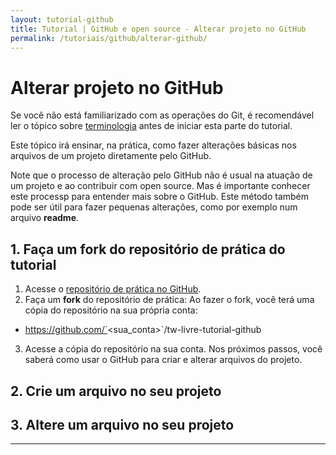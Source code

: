 ```yaml
---
layout: tutorial-github
title: Tutorial | GitHub e open source - Alterar projeto no GitHub
permalink: /tutoriais/github/alterar-github/
---
```


<!-- Este documento está com uma regra para ser IGNORADO no arquivo _config.yml. A regra deve ser removida depois de finalizar este conteúdo. -->

# Alterar projeto no GitHub

<div class="alerta alerta-amarelo">
    <p>Se você não está familiarizado com as operações do Git, é recomendável ler o tópico sobre <a href="/tutoriais/github/terminologia/">terminologia</a> antes de iniciar esta parte do tutorial.</p>
</div>

Este tópico irá ensinar, na prática, como fazer alterações básicas nos arquivos de um projeto diretamente pelo GitHub.

Note que o processo de alteração pelo GitHub não é usual na atuação de um projeto e ao contribuir com open source. Mas é importante conhecer este processp para entender mais sobre o GitHub. Este método também pode ser útil para fazer pequenas alterações, como por exemplo num arquivo **readme**.

## 1. Faça um fork do repositório de prática do tutorial

1. Acesse o [repositório de prática no GitHub](https://github.com/james-sabel/tw-livre-tutorial-github).
2. Faça um **fork** do repositório de prática:
Ao fazer o fork, você terá uma cópia do repositório na sua própria conta:
  * https://github.com/`<sua_conta>`/tw-livre-tutorial-github
3. Acesse a cópia do repositório na sua conta. Nos próximos passos, você saberá como usar o GitHub para criar e alterar arquivos do projeto.

## 2. Crie um arquivo no seu projeto

## 3. Altere um arquivo no seu projeto

---

<!-- <p class="proxima-unidade"><b>Próximo:</b> <a href="/tutoriais/github/primeiros-passos/"><button type="button" class="btn btn-dark">Primeiros passos</button></a></p> -->

